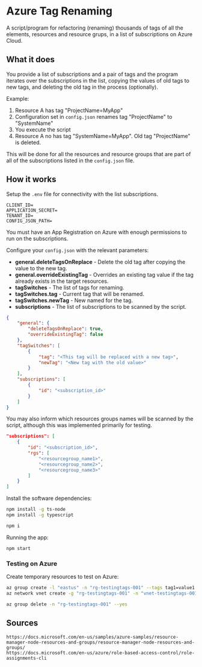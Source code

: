 # Azure Tag Renaming

A script/program for refactoring (renaming) thousands of tags of all the elements, resources and resource grups, in a list of subscriptions on Azure Cloud.

## What it does

You provide a list of subscriptions and a pair of tags and the program iterates over the subscriptions in the list, copying the values of old tags to new tags, and deleting the old tag in the process (optionally).

Example:

1. Resource A has tag "ProjectName=MyApp"
2. Configuration set in `config.json` renames tag "ProjectName" to "SystemName"
3. You execute the script
4. Resource A no has tag "SystemName=MyApp". Old tag "ProjectName" is deleted.

This will be done for all the resources and resource groups that are part of all of the subscriptions listed in the `config.json` file.

## How it works

Setup the `.env` file for connectivity with the list subscriptions. 

```
CLIENT_ID=
APPLICATION_SECRET=
TENANT_ID=
CONFIG_JSON_PATH=
```

You must have an App Registration on Azure with enough permissions to run on the subscriptions.

Configure your `config.json` with the relevant parameters:

- **general.deleteTagsOnReplace** - Delete the old tag after copying the value to the new tag.
- **general.overrideExistingTag** - Overrides an existing tag value if the tag already exists in the target resources.
- **tagSwitches** - The list of tags for renaming.
- **tagSwitches.tag** - Current tag that will be renamed.
- **tagSwitches.newTag** - New named for the tag.
- **subscriptions** - The list of subscriptions to be scanned by the script.

```json
{
    "general": {
        "deleteTagsOnReplace": true,
        "overrideExistingTag": false
    },
    "tagSwitches": [
        {
            "tag": "<This tag will be replaced with a new tag>",
            "newTag": "<New tag with the old value>"
        }
    ],
    "subscriptions": [
        {
            "id": "<subscription_id>"
        }
    ]
}
```

You may also inform which resources groups names will be scanned by the script, although this was implemented primarily for testing.

```json
"subscriptions": [
    {
        "id": "<subscription_id>",
        "rgs": [
            "<resourcegroup_name1>",
            "<resourcegroup_name2>",
            "<resourcegroup_name3>"
        ]
    }
]
```

Install the software dependencies:

```sh
npm install -g ts-node
npm install -g typescript

npm i
```

Running the app:

```
npm start
```

### Testing on Azure

Create temporary resources to test on Azure:

```sh
az group create -l "eastus" -n "rg-testingtags-001" --tags tag1=value1 tag2=value2
az network vnet create -g "rg-testingtags-001" -n "vnet-testingtags-001" --tags tag1=value1 tag2=value2

az group delete -n "rg-testingtags-001" --yes
```

## Sources

```
https://docs.microsoft.com/en-us/samples/azure-samples/resource-manager-node-resources-and-groups/resource-manager-node-resources-and-groups/
https://docs.microsoft.com/en-us/azure/role-based-access-control/role-assignments-cli
```
